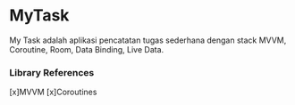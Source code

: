 # MyTask
My Task adalah aplikasi pencatatan tugas sederhana dengan stack MVVM, Coroutine, Room, Data Binding, Live Data.

### Library References
[x]MVVM
[x]Coroutines 
